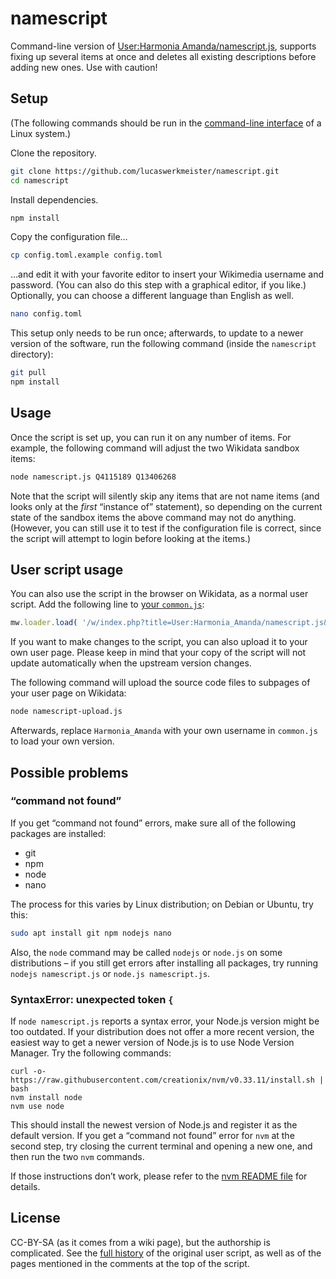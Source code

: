 # namescript

Command-line version of [User:Harmonia Amanda/namescript.js](https://www.wikidata.org/wiki/User:Harmonia_Amanda/namescript.js),
supports fixing up several items at once
and deletes all existing descriptions before adding new ones.
Use with caution!

## Setup

(The following commands should be run in the [command-line interface](https://en.wikipedia.org/wiki/Command-line_interface) of a Linux system.)

Clone the repository.

```sh
git clone https://github.com/lucaswerkmeister/namescript.git
cd namescript
```

Install dependencies.

```sh
npm install
```

Copy the configuration file…

```sh
cp config.toml.example config.toml
```

…and edit it with your favorite editor to insert your Wikimedia username and password.
(You can also do this step with a graphical editor, if you like.)
Optionally, you can choose a different language than English as well.

```sh
nano config.toml
```

This setup only needs to be run once;
afterwards, to update to a newer version of the software,
run the following command (inside the `namescript` directory):

```sh
git pull
npm install
```

## Usage

Once the script is set up, you can run it on any number of items.
For example, the following command will adjust the two Wikidata sandbox items:

```sh
node namescript.js Q4115189 Q13406268
```

Note that the script will silently skip any items that are not name items (and looks only at the *first* “instance of” statement),
so depending on the current state of the sandbox items the above command may not do anything.
(However, you can still use it to test if the configuration file is correct,
since the script will attempt to login before looking at the items.)

## User script usage

You can also use the script in the browser on Wikidata, as a normal user script.
Add the following line to [your `common.js`](https://www.wikidata.org/wiki/Special:MyPage/common.js):

```js
mw.loader.load( '/w/index.php?title=User:Harmonia_Amanda/namescript.js&action=raw&ctype=text/javascript' );
```

If you want to make changes to the script, you can also upload it to your own user page.
Please keep in mind that your copy of the script will not update automatically when the upstream version changes.

The following command will upload the source code files to subpages of your user page on Wikidata:

```sh
node namescript-upload.js
```

Afterwards, replace `Harmonia_Amanda` with your own username in `common.js` to load your own version.

## Possible problems

### “command not found”

If you get “command not found” errors, make sure all of the following packages are installed:

* git
* npm
* node
* nano

The process for this varies by Linux distribution; on Debian or Ubuntu, try this:

```sh
sudo apt install git npm nodejs nano
```

Also, the `node` command may be called `nodejs` or `node.js` on some distributions –
if you still get errors after installing all packages,
try running `nodejs namescript.js` or `node.js namescript.js`.

### SyntaxError: unexpected token `{`

If `node namescript.js` reports a syntax error, your Node.js version might be too outdated.
If your distribution does not offer a more recent version,
the easiest way to get a newer version of Node.js is to use Node Version Manager.
Try the following commands:

```
curl -o- https://raw.githubusercontent.com/creationix/nvm/v0.33.11/install.sh | bash
nvm install node
nvm use node
```

This should install the newest version of Node.js and register it as the default version.
If you get a “command not found” error for `nvm` at the second step,
try closing the current terminal and opening a new one,
and then run the two `nvm` commands.

If those instructions don’t work,
please refer to the [nvm README file](https://github.com/creationix/nvm#readme) for details.

## License

CC-BY-SA (as it comes from a wiki page),
but the authorship is complicated.
See the [full history](https://www.wikidata.org/w/index.php?title=User:Harmonia_Amanda/namescript.js&action=history) of the original user script,
as well as of the pages mentioned in the comments at the top of the script.
